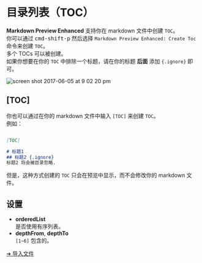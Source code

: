 # 目录列表（TOC）
**Markdown Preview Enhanced** 支持你在 markdown 文件中创建 `TOC`。  
你可以通过 <kbd>cmd-shift-p</kbd> 然后选择 `Markdown Preview Enhanced: Create Toc` 命令来创建 `TOC`。  
多个 TOCs 可以被创建。  
如果你想要在你的 `TOC` 中排除一个标题，请在你的标题 **后面** 添加 `{.ignore}` 即可。

![screen shot 2017-06-05 at 9 02 20 pm](https://cloud.githubusercontent.com/assets/1908863/26810607/47f0aaa8-4a32-11e7-89ef-f5caebf00720.png)

## [TOC]  
你也可以通过在你的 markdown 文件中输入 `[TOC]` 来创建 `TOC`。  
例如：  
```markdown  

[TOC]  

# 标题1
## 标题2 {.ignore}
标题2 将会被目录忽略.  
```
但是，这种方式创建的 `TOC` 只会在预览中显示，而不会修改你的 markdown 文件。

## 设置  
* **orderedList**  
是否使用有序列表。
* **depthFrom**, **depthTo**  
`[1~6]` 包含的。   

[➔ 导入文件](zh-cn/file-imports.md)
